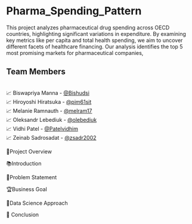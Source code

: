 # Pharma_Spending_Pattern

This project analyzes pharmaceutical drug spending across OECD countries, highlighting significant variations in expenditure. By examining key metrics like per capita and total health spending, we aim to uncover different facets of healthcare financing. Our analysis identifies the top 5 most promising markets for pharmaceutical companies, 

## Team Members

<br>📈 Biswapriya Manna    - [@Bishudsi](https://github.com/Bishudsi)
<br>📈 Hiroyoshi Hiratsuka - [@pim61sit](https://github.com/pim61sit)
<br>📈 Melanie Ramnauth    - [@melram17](https://github.com/melram17)
<br>📈 Oleksandr Lebediuk  - [@olebediuk](https://github.com/olebediuk)
<br>📈 Vidhi Patel         - [@Patelvidhim](https://github.com/Patelvidhim)
<br>📈 Zeinab Sadrosadat   - [@zsadr2002](https://github.com/zsadr2002)

📝Project Overview


📚Introduction


🚨Problem Statement


🏆Business Goal


🤖Data Science Approach


📝 Conclusion

